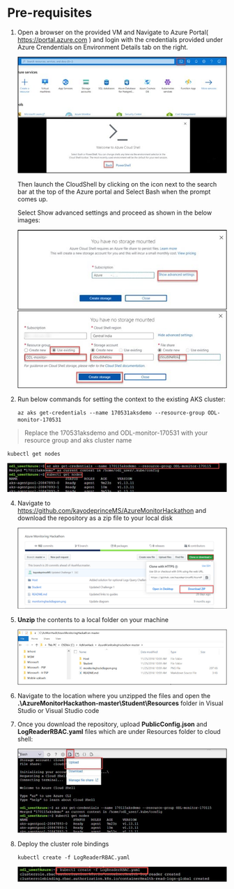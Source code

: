 # Pre-requisites

1. Open a browser on the provided VM and Navigate to Azure Portal( https://portal.azure.com ) and login with the credentials provided under Azure Crendentials on Environment Details tab on the right.
 
   <img src="images/i1.jpg"/>
 
    Then launch the CloudShell by clicking on the icon next to the search bar at the top of the Azure portal and Select Bash when the prompt comes up.
 
    Select Show advanced settings and proceed as shown in the below images:
 
   <img src="images/2.jpg"/>
 
   <img src="images/3.jpg"/>
 
2. Run below commands for setting the context to the existing AKS cluster:
 
   ```
   az aks get-credentials --name 170531aksdemo --resource-group ODL-monitor-170531
   ```
 > Replace the 170531aksdemo and ODL-monitor-170531 with your resource group and aks cluster name

   ```
   kubectl get nodes
   ```
   <img src="images/5.jpg"/>
 

4. Navigate to https://github.com/kayodeprinceMS/AzureMonitorHackathon and download the repository as a zip file to your local disk
 
   <img src="images/downlaods.jpg"/>
 
5. **Unzip** the contents to a local folder on your machine
 
   <img src="images/downlaods1.jpg"/>
 
6. Navigate to the location where you unzipped the files and open the **.\AzureMonitorHackathon-master\Student\Resources** folder in Visual Studio or Visual Studio code
 
7. Once you download the repository, upload **PublicConfig.json** and **LogReaderRBAC.yaml** files which are under Resources folder to cloud shell:
 
   <img src="images/6.jpg"/>
 
8. Deploy the cluster role bindings

   ```
   kubectl create -f LogReaderRBAC.yaml
   ```

   <img src="images/7.jpg"/>
